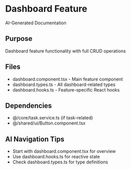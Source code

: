 # Dashboard Feature

AI-Generated Documentation

## Purpose
Dashboard feature functionality with full CRUD operations

## Files
- dashboard.component.tsx - Main feature component
- dashboard.types.ts - All dashboard-related types
- dashboard.hooks.ts - Feature-specific React hooks

## Dependencies
- @/core/task.service.ts (if task-related)
- @/shared/ui/Button.component.tsx

## AI Navigation Tips
- Start with dashboard.component.tsx for overview
- Use dashboard.hooks.ts for reactive state
- Check dashboard.types.ts for type definitions
